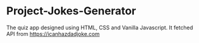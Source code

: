 # Project-Jokes-Generator
The quiz app designed using HTML, CSS and Vanilla Javascript. It fetched API from https://icanhazdadjoke.com
